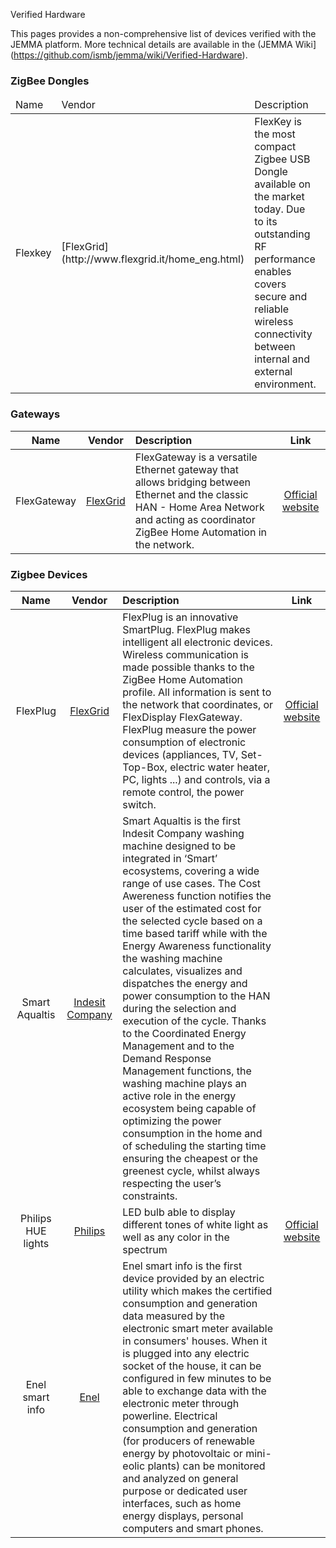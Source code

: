 Verified Hardware
<!-- Remember: the first line always goes with the title-->
<!-- Please use h3 headers (###) inside these files -->

This pages provides a non-comprehensive list of devices verified with the JEMMA platform.
More technical details are available in the (JEMMA Wiki](https://github.com/ismb/jemma/wiki/Verified-Hardware).

### ZigBee Dongles

<table class="hwtable">
<thead class="hwtable">
	<tr>
		<td >Name</td>
		<td>Vendor</td>
		<td>Description</td>
		<td>Link</td>
	</tr>
</thead>
<tbody>
	<tr>
		<td >Flexkey</td>
		<td>[FlexGrid](http://www.flexgrid.it/home_eng.html)</td>
		<td>FlexKey is the most compact Zigbee USB Dongle available on the market today. Due to its outstanding RF performance enables covers secure and reliable wireless connectivity between internal and external environment.</td>
		<td>[Official website](http://www.flexgrid.it/eng/prodotti/flexkey.html)</td>
	</tr>
</tbody>
</table>

### Gateways
| Name | Vendor | Description | Link |
| :---:|:------:|:------------|:----:|
| FlexGateway | [FlexGrid](http://www.flexgrid.it/home_eng.html) | FlexGateway is a versatile Ethernet gateway that allows bridging between Ethernet and the classic HAN - Home Area Network and acting as coordinator ZigBee Home Automation in the network.   | [Official website](http://www.flexgrid.it/eng/prodotti/flexgateway.html) |


### Zigbee Devices

| Name | Vendor | Description | Link |
| :---:|:------:|:------------|:----:|
| FlexPlug | [FlexGrid](http://www.flexgrid.it/home_eng.html) |  FlexPlug is an innovative SmartPlug. FlexPlug makes intelligent all electronic devices. Wireless communication is made possible thanks to the ZigBee Home Automation profile. All information is sent to the network that coordinates, or FlexDisplay FlexGateway. FlexPlug measure the power consumption of electronic devices (appliances, TV, Set-Top-Box, electric water heater, PC, lights ...) and controls, via a remote control, the power switch. | [Official website](http://www.flexgrid.it/eng/prodotti/flexplug.html) |
| Smart Aqualtis | [Indesit Company](http://www.indesitcompany.com/) | Smart Aqualtis is the first Indesit Company washing machine designed to be integrated in ‘Smart’ ecosystems, covering a wide range of use cases. The Cost Awereness function notifies the user of the estimated cost for the selected cycle based on a time based tariff while with the Energy Awareness functionality the washing machine calculates, visualizes and dispatches the energy and power consumption to the HAN during the selection and execution of the cycle. Thanks to the Coordinated Energy Management and to the Demand Response Management functions, the washing machine plays an active role in the energy ecosystem being capable of optimizing the power consumption in the home and of scheduling the starting time ensuring the cheapest or the greenest cycle, whilst always respecting the user’s constraints. |
| Philips HUE lights | [Philips](http://www.philips.com) | LED bulb able to display different tones of white light as well as any color in the spectrum  | [Official website](https://www.meethue.com/en-US) |
| Enel smart info | [Enel](http://www.enel.it) | Enel smart info is the first device provided by an electric utility which makes the certified consumption and generation data measured by the electronic smart meter available in consumers' houses. When it is plugged into any electric socket of the house, it can be configured in few minutes to be able to exchange data with the electronic meter through powerline. Electrical consumption and generation (for producers of renewable energy by photovoltaic or mini-eolic plants) can be monitored and analyzed on general purpose or dedicated user interfaces, such as home energy displays, personal computers and smart phones.|

